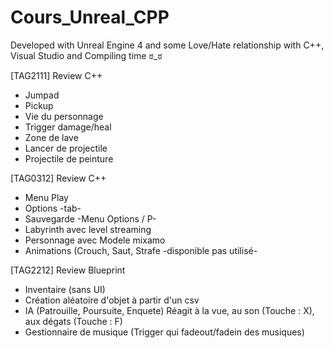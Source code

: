 # Cours_Unreal_CPP

Developed with Unreal Engine 4 and some Love/Hate relationship with C++, Visual Studio and Compiling time ಠ_ಠ 

[TAG2111] Review C++
- Jumpad
- Pickup
- Vie du personnage
- Trigger damage/heal
- Zone de lave
- Lancer de projectile
- Projectile de peinture

[TAG0312] Review C++
- Menu Play
- Options -tab-
- Sauvegarde -Menu Options / P-
- Labyrinth avec level streaming
- Personnage avec Modele mixamo
- Animations (Crouch, Saut, Strafe -disponible pas utilisé-

[TAG2212] Review Blueprint
- Inventaire (sans UI)
- Création aléatoire d'objet à partir d'un csv
- IA (Patrouille, Poursuite, Enquete) Réagit à la vue, au son (Touche : X), aux dégats (Touche : F)
- Gestionnaire de musique (Trigger qui fadeout/fadein des musiques)
